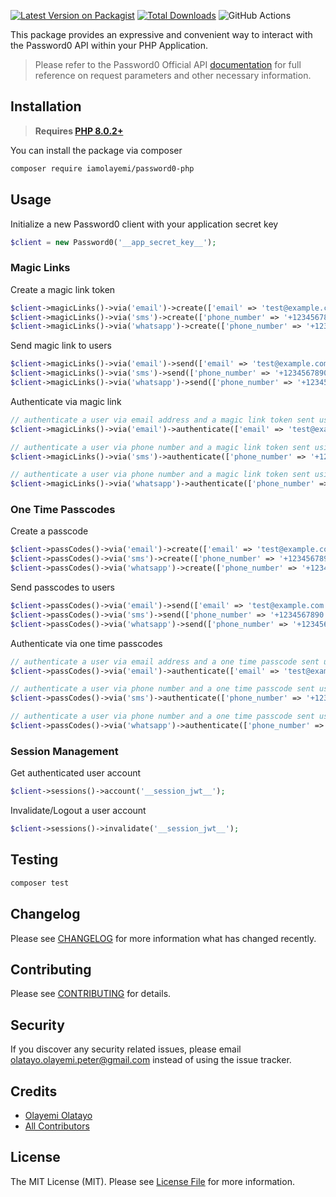 [![Latest Version on Packagist](https://img.shields.io/packagist/v/iamolayemi/password0-php.svg?style=flat-square)](https://packagist.org/packages/iamolayemi/password0-php)
[![Total Downloads](https://img.shields.io/packagist/dt/iamolayemi/password0-php.svg?style=flat-square)](https://packagist.org/packages/iamolayemi/password0-php)
![GitHub Actions](https://github.com/iamolayemi/password0-php/actions/workflows/run-tests.yml/badge.svg)

This package provides an expressive and convenient way to interact with the Password0 API within your PHP
Application.

> Please refer to the Password0 Official API [documentation](https://password0.com/docs) for full reference on request
> parameters and other necessary information.

## Installation

> **Requires [PHP 8.0.2+](https://php.net/releases)**

You can install the package via composer

```bash
composer require iamolayemi/password0-php
```

## Usage

Initialize a new Password0 client with your application secret key

```php
$client = new Password0('__app_secret_key__');
```

### Magic Links

Create a magic link token

```php
$client->magicLinks()->via('email')->create(['email' => 'test@example.com']); // for email channel
$client->magicLinks()->via('sms')->create(['phone_number' => '+1234567890']); // for sms channel
$client->magicLinks()->via('whatsapp')->create(['phone_number' => '+1234567890']); // for whatsapp channel
```

Send magic link to users

```php
$client->magicLinks()->via('email')->send(['email' => 'test@example.com']); // via email
$client->magicLinks()->via('sms')->send(['phone_number' => '+1234567890']); // via sms
$client->magicLinks()->via('whatsapp')->send(['phone_number' => '+1234567890']); // via whatsapp
```

Authenticate via magic link

```php
// authenticate a user via email address and a magic link token sent using email
$client->magicLinks()->via('email')->authenticate(['email' => 'test@example.com', 'token' => 'test-email-token']);

// authenticate a user via phone number and a magic link token sent using sms
$client->magicLinks()->via('sms')->authenticate(['phone_number' => '+1234567890', 'token' => 'test-sms-token']);

// authenticate a user via phone number and a magic link token sent using whatsapp
$client->magicLinks()->via('whatsapp')->authenticate(['phone_number' => '+1234567890', 'token' => 'test-whatsapp-token']);
```

### One Time Passcodes

Create a passcode

```php
$client->passCodes()->via('email')->create(['email' => 'test@example.com']); // for email channel
$client->passCodes()->via('sms')->create(['phone_number' => '+1234567890']); // for sms channel
$client->passCodes()->via('whatsapp')->create(['phone_number' => '+1234567890']); // for whatsapp channel
```

Send passcodes to users

```php
$client->passCodes()->via('email')->send(['email' => 'test@example.com']); // via email
$client->passCodes()->via('sms')->send(['phone_number' => '+1234567890']); // via sms
$client->passCodes()->via('whatsapp')->send(['phone_number' => '+1234567890']); // via whatsapp
```

Authenticate via one time passcodes

```php
// authenticate a user via email address and a one time passcode sent using email
$client->passCodes()->via('email')->authenticate(['email' => 'test@example.com', 'code' => '123456']);

// authenticate a user via phone number and a one time passcode sent using sms
$client->passCodes()->via('sms')->authenticate(['phone_number' => '+1234567890', 'code' => '1234556']);

// authenticate a user via phone number and a one time passcode sent using whatsapp
$client->passCodes()->via('whatsapp')->authenticate(['phone_number' => '+1234567890', 'code' => '123456']);
```

### Session Management

Get authenticated user account

```php
$client->sessions()->account('__session_jwt__');
```

Invalidate/Logout a user account

```php
$client->sessions()->invalidate('__session_jwt__');
```

## Testing

```bash
composer test
```

## Changelog

Please see [CHANGELOG](CHANGELOG.md) for more information what has changed recently.

## Contributing

Please see [CONTRIBUTING](CONTRIBUTING.md) for details.

## Security

If you discover any security related issues, please email olatayo.olayemi.peter@gmail.com instead of using the issue
tracker.

## Credits

- [Olayemi Olatayo](https//github.com/iamolayemi)
- [All Contributors](../../contributors)

## License

The MIT License (MIT). Please see [License File](LICENSE.md) for more information.
